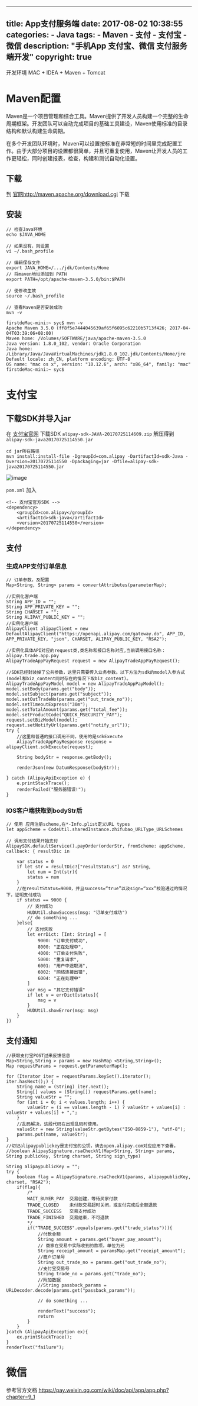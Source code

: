 
---
title: App支付服务端
date: 2017-08-02 10:38:55
categories:
	- Java
tags:
	- Maven
	- 支付
    - 支付宝
    - 微信
description: "手机App 支付宝、微信 支付服务端开发"
copyright: true
---

开发环境 MAC + IDEA + Maven + Tomcat

# Maven配置

Maven是一个项目管理和综合工具。Maven提供了开发人员构建一个完整的生命周期框架。开发团队可以自动完成项目的基础工具建设，Maven使用标准的目录结构和默认构建生命周期。

在多个开发团队环境时，Maven可以设置按标准在非常短的时间里完成配置工作。由于大部分项目的设置都很简单，并且可重复使用，Maven让开发人员的工作更轻松，同时创建报表，检查，构建和测试自动化设置。

## 下载

到 [官网http://maven.apache.org/download.cgi](http://maven.apache.org/download.cgi) 下载

## 安装

```
// 检查Java环境
echo $JAVA_HOME

// 如果没有，则设置
vi ~/.bash_profile

// 编辑保存文件
export JAVA_HOME=/.../jdk/Contents/Home
// 将maven地址添加到 PATH
export PATH=/opt/apache-maven-3.5.0/bin:$PATH

// 使修改生效
source ~/.bash_profile

// 查看Maven是否安装成功
mvn -v
```

```
firstdeMac-mini:~ syc$ mvn -v
Apache Maven 3.5.0 (ff8f5e7444045639af65f6095c62210b5713f426; 2017-04-04T03:39:06+08:00)
Maven home: /Volumes/SOFTWARE/java/apache-maven-3.5.0
Java version: 1.8.0_102, vendor: Oracle Corporation
Java home: /Library/Java/JavaVirtualMachines/jdk1.8.0_102.jdk/Contents/Home/jre
Default locale: zh_CN, platform encoding: UTF-8
OS name: "mac os x", version: "10.12.6", arch: "x86_64", family: "mac"
firstdeMac-mini:~ syc$
```

# 支付宝

## 下载SDK并导入jar

在 [支付宝官网](https://docs.open.alipay.com/54/106370) 下载SDK
`alipay-sdk-JAVA-20170725114609.zip` 解压得到 `alipay-sdk-java20170725114550.jar`

```
cd jar所在路径
mvn install:install-file -DgroupId=com.alipay -DartifactId=sdk-Java -Dversion=20170725114550 -Dpackaging=jar -Dfile=alipay-sdk-java20170725114550.jar
```


![image](2017-08-02-App支付服务端/image.jpg)

`pom.xml` 加入
```
<!-- 支付宝官方SDK -->
<dependency>
	<groupId>com.alipay</groupId>
	<artifactId>sdk-java</artifactId>
	<version>20170725114550</version>
</dependency>
```

## 支付

### 生成APP支付订单信息

```
// 订单参数，及配置
Map<String, String> params = convertAttributes(parameterMap);

//实例化客户端
String APP_ID = "";
String APP_PRIVATE_KEY = "";
String CHARSET = "";
String ALIPAY_PUBLIC_KEY = "";
//实例化客户端
AlipayClient alipayClient = new DefaultAlipayClient("https://openapi.alipay.com/gateway.do", APP_ID, APP_PRIVATE_KEY, "json", CHARSET, ALIPAY_PUBLIC_KEY, "RSA2");

//实例化具体API对应的request类,类名称和接口名称对应,当前调用接口名称：alipay.trade.app.pay
AlipayTradeAppPayRequest request = new AlipayTradeAppPayRequest();

//SDK已经封装掉了公共参数，这里只需要传入业务参数。以下方法为sdk的model入参方式(model和biz_content同时存在的情况下取biz_content)。
AlipayTradeAppPayModel model = new AlipayTradeAppPayModel();
model.setBody(params.get("body"));
model.setSubject(params.get("subject"));
model.setOutTradeNo(params.get("out_trade_no"));
model.setTimeoutExpress("30m");
model.setTotalAmount(params.get("total_fee"));
model.setProductCode("QUICK_MSECURITY_PAY");
request.setBizModel(model);
request.setNotifyUrl(params.get("notify_url"));
try {
    //这里和普通的接口调用不同，使用的是sdkExecute
    AlipayTradeAppPayResponse response = alipayClient.sdkExecute(request);

    String bodyStr = response.getBody();

    renderJson(new DatumResponse(bodyStr));    

} catch (AlipayApiException e) {
    e.printStackTrace();
    renderFailed("服务器错误!");
}
```

### IOS客户端获取到bodyStr后

```
// 使用 应用注册scheme,在*-Info.plist定义URL types
let appScheme = CodeUtil.sharedInstance.zhifubao_URLType_URLSchemes

// 调用支付结果开始支付
AlipaySDK.defaultService().payOrder(orderStr, fromScheme: appScheme, callback: { resultDic in
       
    var status = 0
    if let str = resultDic?["resultStatus"] as? String,
        let num = Int(str){
        status = num
    }
    //在resultStatus=9000，并且success=“true”以及sign=“xxx”校验通过的情况下，证明支付成功
    if status == 9000 {
        // 支付成功
        HUDUtil.showSuccess(msg: "订单支付成功")
        // do something ...
    }else{
        // 支付失败
        let errDict: [Int: String] = [
            9000: "订单支付成功",
            8000: "正在处理中",
            4000: "订单支付失败",
            5000: "重复请求",
            6001: "用户中途取消",
            6002: "网络连接出错",
            6004: "正在处理中"
        ]
        var msg = "其它支付错误"
        if let v = errDict[status]{
            msg = v
        }
        HUDUtil.showError(msg: msg)
    }
})
```
## 支付通知

```
//获取支付宝POST过来反馈信息
Map<String,String > params = new HashMap <String,String>();
Map requestParams = request.getParameterMap();

for (Iterator iter = requestParams.keySet().iterator(); iter.hasNext();) {
    String name = (String) iter.next();
    String[] values = (String[]) requestParams.get(name);
    String valueStr = "";
    for (int i = 0; i < values.length; i++) {
        valueStr = (i == values.length - 1) ? valueStr + values[i] : valueStr + values[i] + ",";
    }
    //乱码解决，这段代码在出现乱码时使用。
    valueStr = new String(valueStr.getBytes("ISO-8859-1"), "utf-8");
    params.put(name, valueStr);
}
//切记alipaypublickey是支付宝的公钥，请去open.alipay.com对应应用下查看。
//boolean AlipaySignature.rsaCheckV1(Map<String, String> params, String publicKey, String charset, String sign_type)

String alipaypublicKey = "";
try {
    boolean flag = AlipaySignature.rsaCheckV1(params, alipaypublicKey, charset, "RSA2");
    if(flag){
        /*
        WAIT_BUYER_PAY  交易创建，等待买家付款
        TRADE_CLOSED    未付款交易超时关闭，或支付完成后全额退款
        TRADE_SUCCESS   交易支付成功
        TRADE_FINISHED  交易结束，不可退款
        */
        if("TRADE_SUCCESS".equals(params.get("trade_status"))){
            //付款金额
            String amount = params.get("buyer_pay_amount");
            // 商家在交易中实际收到的款项，单位为元
            String receipt_amount = paramsMap.get("receipt_amount");
            //商户订单号
            String out_trade_no = params.get("out_trade_no");
            //支付宝交易号
            String trade_no = params.get("trade_no");
            //附加数据
            //String passback_params = URLDecoder.decode(params.get("passback_params"));

            // do something ...

            renderText("success");
            return
        }
    }
}catch (AlipayApiException ex){
    ex.printStackTrace();
}
renderText("failure");
```

# 微信

参考官方文档 https://pay.weixin.qq.com/wiki/doc/api/app/app.php?chapter=9_1
